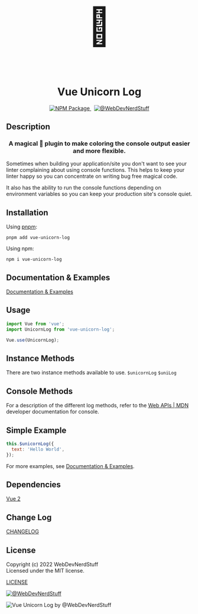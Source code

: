 <p align="center" style="font-size: 100px">
  🦄
</p>

<p>
  <h1 align="center">Vue Unicorn Log</h1>
</p>

<p align="center">
  <a href="https://www.npmjs.com/package/vue-unicorn-log">
    <img src="https://img.shields.io/npm/v/vue-unicorn-log?logo=npm" alt="NPM Package">
  </a>
  &nbsp;
  <a href="https://github.com/webdevnerdstuff/vue-unicorn-log">
    <img src="https://img.shields.io/badge/GitHub-WebDevNerdStuff-deeppink.svg?logo=github" alt="@WebDevNerdStuff">
  </a>
</p>


## Description

<p>
  <h3 align="center">A magical 🦄 plugin to make coloring the console output easier and more flexible.</h3>
</p>

Sometimes when building your application/site you don't want to see your linter complaining about using console functions. This helps to keep your linter happy so you can concentrate on writing bug free magical code.

It also has the ability to run the console functions depending on environment variables so you can keep your production site's console quiet.


## Installation
 
Using [pnpm](https://pnpm.io/):
```
pnpm add vue-unicorn-log
```
 
 Using npm:
```
npm i vue-unicorn-log
```
 
## Documentation & Examples
 
[Documentation & Examples](https://webdevnerdstuff.github.io/vue-unicorn-log/)


## Usage
 
```javascript
import Vue from 'vue';
import UnicornLog from 'vue-unicorn-log';

Vue.use(UnicornLog);
```


## Instance Methods
 
There are two instance methods available to use.
`$unicornLog`
`$uniLog`


## Console Methods
 
For a description of the different log methods, refer to the [Web APIs | MDN](https://developer.mozilla.org/en-US/docs/Web/API/console) developer documentation for console.


## Simple Example
 
```javascript
this.$unicornLog({
  text: 'Hello World',
});
```

For more examples, see [Documentation & Examples](https://webdevnerdstuff.github.io/vue-unicorn-log/).


## Dependencies

[Vue 2](https://v2.vuejs.org/)


## Change Log

[CHANGELOG](https://github.com/webdevnerdstuff/vue-unicorn-log/blob/master/CHANGELOG.md)


## License

Copyright (c) 2022 WebDevNerdStuff  
Licensed under the MIT license.

[LICENSE](https://github.com/webdevnerdstuff/vue-unicorn-log/blob/master/LICENSE.md)

[![@WebDevNerdStuff](https://img.shields.io/badge/github-webdevnerdstuff-brightgreen.svg)](https://github.com/webdevnerdstuff)

![Vue Unicorn Log by @WebDevNerdStuff](https://webdevnerdstuff.github.io/vue-unicorn-log/images/vue-unicorn-log-social.jpg)
